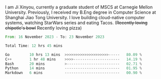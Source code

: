 I am Ji Xinyou, currently a graduate student of MSCS at Carnegie Mellon University. Previously, I received my B.Eng degree in Computer Science at Shanghai Jiao Tong University.
I love building cloud-native computer systems, watching StarWars series and eating Tacos. (~~Recently loving chipotle's bowl~~ Recently loving pizza)

<!--START_SECTION:waka-->

```rust
From: 16 November 2023 - To: 23 November 2023

Total Time: 12 hrs 45 mins

Go         10 hrs 13 mins  >>>>>>>>>>>>>>>>>>>>-----   80.09 %
C++        1 hr 48 mins    >>>>---------------------   14.19 %
Bash       20 mins         >------------------------   02.71 %
Python     14 mins         -------------------------   01.95 %
Markdown   6 mins          -------------------------   00.90 %
```

<!--END_SECTION:waka-->
